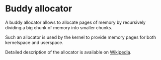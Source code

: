 # Buddy allocator

A buddy allocator allows to allocate pages of memory by recursively dividing a big chunk of memory into smaller chunks.

Such an allocator is used by the kernel to provide memory pages for both kernelspace and userspace.

Detailed description of the allocator is available on [Wikipedia](https://en.wikipedia.org/wiki/Buddy_memory_allocation).

